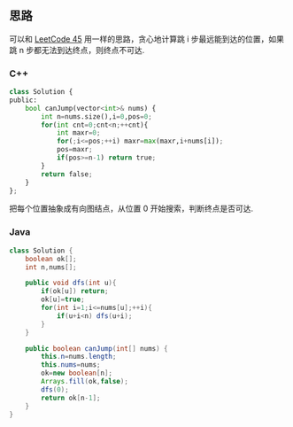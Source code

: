 ## 思路

可以和 [LeetCode 45](https://leetcode-cn.com/problems/jump-game-ii) 用一样的思路，贪心地计算跳 i 步最远能到达的位置，如果跳 n 步都无法到达终点，则终点不可达.

### C++

```python
class Solution {
public:
    bool canJump(vector<int>& nums) {
        int n=nums.size(),i=0,pos=0;
        for(int cnt=0;cnt<n;++cnt){
            int maxr=0;
            for(;i<=pos;++i) maxr=max(maxr,i+nums[i]);
            pos=maxr;
            if(pos>=n-1) return true;
        }
        return false;
    }
};
```

把每个位置抽象成有向图结点，从位置 0 开始搜索，判断终点是否可达.

### Java

```java
class Solution {
    boolean ok[];
    int n,nums[];

    public void dfs(int u){
        if(ok[u]) return;
        ok[u]=true;
        for(int i=1;i<=nums[u];++i){
            if(u+i<n) dfs(u+i);
        }
    }

    public boolean canJump(int[] nums) {
        this.n=nums.length;
        this.nums=nums;
        ok=new boolean[n];
        Arrays.fill(ok,false);
        dfs(0);
        return ok[n-1];
    }
}
```

